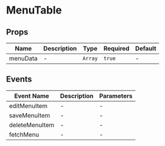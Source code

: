 # MenuTable

## Props

<!-- @vuese:MenuTable:props:start -->
|Name|Description|Type|Required|Default|
|---|---|---|---|---|
|menuData|-|`Array`|`true`|-|

<!-- @vuese:MenuTable:props:end -->


## Events

<!-- @vuese:MenuTable:events:start -->
|Event Name|Description|Parameters|
|---|---|---|
|editMenuItem|-|-|
|saveMenuItem|-|-|
|deleteMenuItem|-|-|
|fetchMenu|-|-|

<!-- @vuese:MenuTable:events:end -->


